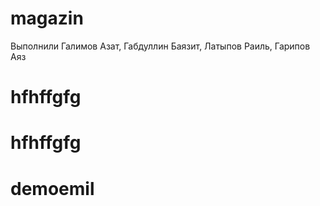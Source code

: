 # magazin
Выполнили Галимов Азат, Габдуллин Баязит, Латыпов Раиль, Гарипов Аяз
# hfhffgfg
# hfhffgfg
# demoemil
